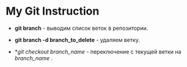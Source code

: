 # My Git Instruction

* **git branch** - выводим список веток в репозитории. 





* **git branch -d branch_to_delete** - удаляем ветку.











* **git checkout *branch_name** - переключение с текущей ветки на *branch_name* .
